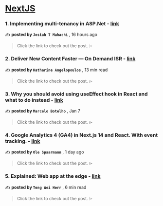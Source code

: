 
<h1><a href=https://medium.com/tag/nextjs/recommended target="_blank" rel="noopener noreferrer">NextJS</a></h1>
<h3>1. Implementing multi-tenancy in ASP.Net - <a href=https://medium.com/@josiahmahachi/implementing-multi-tenancy-in-asp-net-4946a0787a47?source=tag_recommended_feed---------0-84----------nextjs----------4159f16b_8d0d_4547_a286_cedc70ca371f------- target="_blank" rel="noopener noreferrer">link</a></h3>

✍️ **posted by `Josiah T Mahachi`** <date> , 16 hours ago</date>

<blockquote>Click the link to check out the post. ⌲</blockquote>

<h3>2. Deliver New Content Faster — On Demand ISR - <a href=https://medium.com/stackademic/on-demand-incremental-static-regeneration-3aac500641d8?source=tag_recommended_feed---------1-107----------nextjs----------4159f16b_8d0d_4547_a286_cedc70ca371f------- target="_blank" rel="noopener noreferrer">link</a></h3>

✍️ **posted by `Katharine Angelopoulos`** <date> , 13 min read</date>

<blockquote>Click the link to check out the post. ⌲</blockquote>

<h3>3. Why you should avoid using useEffect hook in React and what to do instead - <a href=https://medium.com/stackademic/why-you-should-avoid-using-useeffect-hook-in-react-and-what-to-do-instead-740660e33420?source=tag_recommended_feed---------2-85----------nextjs----------4159f16b_8d0d_4547_a286_cedc70ca371f------- target="_blank" rel="noopener noreferrer">link</a></h3>

✍️ **posted by `Marcelo Botelho`** <date> , Jan 7</date>

<blockquote>Click the link to check out the post. ⌲</blockquote>

<h3>4. Google Analytics 4 (GA4) in Next.js 14 and React. With event tracking. - <a href=https://medium.com/@ospaarmann/google-analytics-4-ga4-in-next-js-14-and-react-with-event-tracking-2ceabb00c59a?source=tag_recommended_feed---------3-84----------nextjs----------4159f16b_8d0d_4547_a286_cedc70ca371f------- target="_blank" rel="noopener noreferrer">link</a></h3>

✍️ **posted by `Ole Spaarmann`** <date> , 1 day ago</date>

<blockquote>Click the link to check out the post. ⌲</blockquote>

<h3>5. Explained: Web app at the edge - <a href=https://medium.com/gitconnected/explained-web-app-at-the-edge-fb391985a0a5?source=tag_recommended_feed---------4-107----------nextjs----------4159f16b_8d0d_4547_a286_cedc70ca371f------- target="_blank" rel="noopener noreferrer">link</a></h3>

✍️ **posted by `Teng Wei Herr`** <date> , 6 min read</date>

<blockquote>Click the link to check out the post. ⌲</blockquote>

